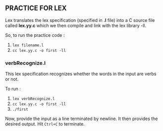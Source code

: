 ## PRACTICE FOR LEX

Lex translates the lex specification (specified in **.l** file) into a C source file called **lex.yy.c** which we then compile and link with the lex library -ll.

So, to run the practice code :
1. `lex filename.l`
2. `cc lex.yy.c -o first -ll`

### verbRecognize.l
This lex specification recognizes whether the words in the input are verbs or not.

To run :
1. `lex verbRecognize.l`
2. `cc lex.yy.c -o first -ll`
3. `./first`

Now, provide the input as a line terminated by newline. It then provides the desired output. Hit `Ctrl+C` to terminate.
